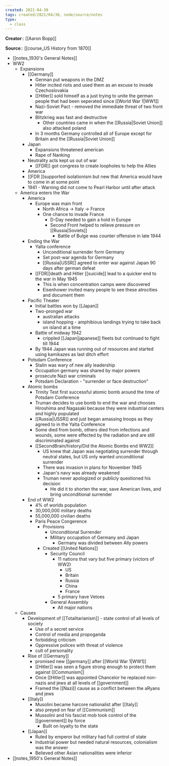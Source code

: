 ```yaml
---
created: 2021-04-30
tags: created/2021/04/30, node/source/notes
type:
  - class
---
```


**Creator**:: [[Aaron Bopp]]
 
**Source**:: [[course_US History from 1870]]

- [[notes_1930's General Notes]]
- WW2
    - Expansions
        - [[Germany]]
            - German put weapons in the DMZ
            - Hitler incited riots and used them as an excuse to invade Czechoslovakia
            - [[Hitler]] sold himself as a just trying to unite the german people that had been seperated since [[World War 1|WW1]]
            - Nazi-Soviet Pact - removed the immediate threat of two front war
            - Blitzkrieg was fast and destructive
                - Other countries came in when the [[Russia|Soviet Union]] also attacked poland
            - In 3 months Germany controlled all of Europe except for Britain and the [[Russia|Soviet Union]]
        - Japan
            - Expansions threatened american 
            - Rape of Nanking 
        - Neutrality acts kept us out of war
            - [[FDR]] got congress to create loopholes to help the Allies
        - America
        - [[FDR ]]supported isolationism but new that America would have to come in at some point
        - 1941 - Warning did not come to Pearl Harbor until after attack
    - America enters the War
        - America
            - Europe was main front
                - North Africa -> Italy -> France
                - One chance to invade France
                    - D-Day needed to gain a hold in Europe
                    - Second Front helped to relieve pressure on [[Russia|Soviets]]
                        - Battle of Bulge was counter offensive in late 1944
        - Ending the War
            - Yalta conference
                - Unconditional surrender form Germany
                - Set post-war agenda for Germany
                - [[Russia|USSR]] agreed to enter war against Japan 90 days after german defeat
            - [[FDR]]death and Hitler [[suicide]] lead to a quicker end to the war in May 1945
                - This is when concentration camps were discovered
                - Eisenhower invited many people to see these atrocities and document them
        - Pacific Theater
            - Initial battles won by [[Japan]]
            - Two-pronged war
                - australian attacks
                - island hopping - amphibious landings trying to take back on island at a time
            - Battle of midway 1942
                - crippled [[Japan|japanese]] fleets but continued to fight till 1944
            - By 1944 Japan was running out of resources and started using kamikazes as last ditch effort
        - Potsdam Conference
            - Stalin was wary of new ally leadership
            - Occupation germany was shared by major powers
            - prosecute Nazi war criminals
            - Potsdam Declaration - "surrender or face destruction"
        - Atomic bombs
            - Trinity Test first successful atomic bomb around the time of Potsdam Conference 
            - Truman decides to use bomb to end the war and chooses Hiroshima and Nagasaki because they were industrial centers and highly populated
            - [[Russia|USSR]] and just began amassing troops as they agreed to in the Yalta Conference
            - Some died from bomb, others died from infections and wounds, some were effected by the radiation and are still discriminated against
            - [[SecondBrain/history/Did the Atomic Bombs end WW2]]
                - US knew that Japan was negotiating surrender through neutral states, but US only wanted unconditional surrender
                - There was invasion in plans for November 1945
                - Japan's navy was already weakened
                - Truman never apologized or publicly questioned his decision
                    - He did it to shorten the war, save American lives, and bring unconditional surrender
        - End of WW2
            - 4% of worlds population
            - 30,000,000 military deaths
            - 55,000,000 civilian deaths
            - Paris Peace Congerence
                - Provisions
                    - Unconditional Surrender
                    - Military occupation of Germany and Japan
                        - Germany was divided between Ally powers
                - Created [[United Nations]]
                    - Security Council
                        - 11 nations that vary but five primary (victors of WW2)
                            - US
                            - Britain
                            - Russia
                            - China
                            - France
                        - 5 primary have Vetoes
                    - General Assembly
                        - All major nations
    - Causes
        - Development of [[Totalitarianism]] - state control of all levels of society
            - Use of a secret service
            - Control of media and propoganda
            - forbidding criticism
            - Oppressive polices with threat of violence
            - cult of personality
        - Rise of [[Germany]]
            - promised new [[germany]] after [[World War 1|WW1]]
            - [[Hitler]] was seen a figure strong enough to protect them against [[Communism]]
            - Once [[Hitler]] was appointed Chancelor he replaced non-nazis and jews at all levels of [[government]]
            - Framed the [[Nazi]] cause as a conflict between the aRyans and jews
        - [[Italy]]
            - Musolini became harcore nationalist after [[Italy]]
            - also preyed on fear of [[Communism]]
            - Mussolini and his fascist mob took control of the [[government]] by force
                - Built on loyalty to the state
        - [[Japan]]
            - Ruled by emperor but military had full control of state
            - Industrial power but needed natural resources, colonialism was the answer
            - Believed other Asian nationalities were inferior
- [[notes_1950's General Notes]]



